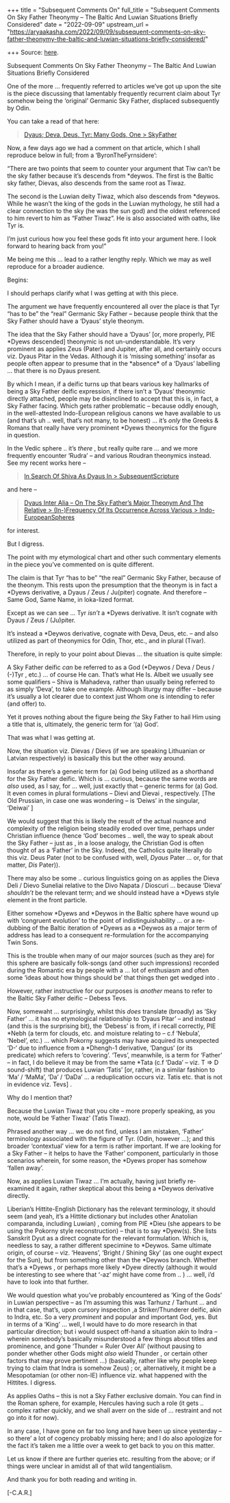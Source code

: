+++
title = "Subsequent Comments On"
full_title = "Subsequent Comments On Sky Father Theonymy – The Baltic And Luwian Situations Briefly Considered"
date = "2022-09-09"
upstream_url = "https://aryaakasha.com/2022/09/09/subsequent-comments-on-sky-father-theonymy-the-baltic-and-luwian-situations-briefly-considered/"

+++
Source: [here](https://aryaakasha.com/2022/09/09/subsequent-comments-on-sky-father-theonymy-the-baltic-and-luwian-situations-briefly-considered/).

Subsequent Comments On Sky Father Theonymy – The Baltic And Luwian Situations Briefly Considered

One of the more … frequently referred to articles we’ve got up upon the site is the piece discussing that lamentably frequently recurrent claim about Tyr somehow being the ‘original’ Germanic Sky Father, displaced subsequently by Odin.

You can take a read of that here:

> [Dyaus; Deva, Deus, Tyr: Many Gods, One > SkyFather](https://aryaakasha.com/2020/07/22/dyaus-deva-deus-tyr-many-gods-one-sky-father/)

Now, a few days ago we had a comment on that article, which I shall reproduce below in full; from a ‘ByronTheFyrnsidere’:

“There are two points that seem to counter your argument that Tiw can’t be the sky father because it’s descends from \*deywos. The first is the Baltic sky father, Dievas, also descends from the same root as Tiwaz.

The second is the Luwian deity Tiwaz, which also descends from \*deywos. While he wasn’t the king of the gods in the Luwian mythology, he still had a clear connection to the sky (he was the sun god) and the oldest referenced to him revert to him as “Father Tiwaz”. He is also associated with oaths, like Tyr is.

I’m just curious how you feel these gods fit into your argument here. I look forward to hearing back from you!”

Me being me this … lead to a rather lengthy reply. Which we may as well reproduce for a broader audience.

Begins:

I should perhaps clarify what I was getting at with this piece.

The argument we have frequently encountered all over the place is that Tyr “has to be” the “real” Germanic Sky Father – because people think that the Sky Father should have a ‘Dyaus’ style theonym.

The idea that the Sky Father should have a ‘Dyaus’ \[or, more properly, PIE \*Dyews descended\] theonymic is not un-understandable. It’s very prominent as applies Zeus (Pater) and Jupiter, after all, and certainly occurs viz. Dyaus Pitar in the Vedas. Although it is ‘missing something’ insofar as people often appear to presume that in the \*absence\* of a ‘Dyaus’ labelling … that there is no Dyaus present.

By which I mean, if a deific turns up that bears various key hallmarks of being a Sky Father deific expression, if there isn’t a ‘Dyaus’ theonymic directly attached, people may be disinclined to accept that this is, in fact, a Sky Father facing. Which gets rather problematic – because oddly enough, in the well-attested Indo-European religious canons we have available to us (and that’s uh .. well, that’s not many, to be honest) … it’s *only* the Greeks & Romans that really have very prominent \*Dyews theonymics for the figure in question.

In the Vedic sphere .. it’s *there* , but really quite rare … and we more frequently encounter ‘Rudra’ – and various Roudran theonymics instead. See my recent works here –

> [In Search Of Shiva As Dyaus In > SubsequentScripture](https://aryaakasha.com/2022/08/17/in-search-of-shiva-as-dyaus-in-subsequent-scripture/)

and here –

> [Dyaus Inter Alia – On The Sky Father’s Major Theonym And The Relative > (In-)Frequency Of Its Occurrence Across Various > Indo-EuropeanSpheres](https://aryaakasha.com/2022/08/17/dyaus-inter-alia-on-the-sky-fathers-major-theonym-and-the-relative-in-frequency-of-its-occurrence-across-various-indo-european-spheres/)

for interest.

But I digress.

The point with my etymological chart and other such commentary elements in the piece you’ve commented on is quite different.

The claim is that Tyr “has to be” “the real” Germanic Sky Father, because of the theonym. This rests upon the presumption that the theonym is in fact a \*Dyews derivative, a Dyaus / Zeus / Ju(piter) cognate. And therefore – Same God, Same Name, in loka-lized format.

Except as we can see … Tyr *isn’t* a \*Dyews derivative. It isn’t cognate with Dyaus / Zeus / (Ju)piter.

It’s instead a \*Deywos derivative, cognate with Deva, Deus, etc. – and also utilized as part of theonymics for Odin, Thor, etc., and in plural (Tivar).

Therefore, in reply to your point about Dievas … the situation is quite simple:

A Sky Father deific *can* be referred to as a God (\*Deywos / Deva / Deus / (-)Tyr , etc.) … of course He can. That’s what He Is. Albeit we usually see some qualifiers – Shiva is Mahadeva, rather than usually being referred to as simply ‘Deva’, to take one example. Although liturgy may differ – because it’s usually a lot clearer due to context just Whom one is intending to refer (and offer) to.

Yet it proves nothing about the figure being *the* Sky Father to hail Him using a title that is, ultimately, the generic term for ‘(a) God’.

That was what I was getting at.

Now, the situation viz. Dievas / Dievs (if we are speaking Lithuanian or Latvian respectively) is basically this but the other way around.

Insofar as there’s a generic term for (a) God being utilized as a shorthand for the Sky Father deific. Which is … curious, because the same words are *also* used, as I say, for … well, just exactly that – generic terms for (a) God. It even comes in plural formulations – Dievi and Dievai , respectively. \[The Old Prussian, in case one was wondering – is ‘Deiws’ in the singular, ‘Deiwai’ \]

We would suggest that this is likely the result of the actual nuance and complexity of the religion being steadily eroded over time, perhaps under Christian influence (hence ‘God’ becomes .. well, the way to speak about the Sky Father – just as , in a loose analogy, the Christian God is often thought of as a ‘Father’ in the Sky. Indeed, the Catholics quite literally do this viz. Deus Pater (not to be confused with, well, *Dyaus* Pater … or, for that matter, *Dis* Pater)).

There may also be some .. curious linguistics going on as applies the Dieva Deli / Dievo Suneliai relative to the Divo Napata / Dioscuri … because ‘Dieva’ *shouldn’t* be the relevant term; and we should instead have a \*Dyews style element in the front particle.

Either somehow \*Dyews and \*Deywos in the Baltic sphere have wound up with ‘congruent evolution’ to the point of indistinguishability … or a re-dubbing of the Baltic iteration of \*Dyews as a \*Deywos as a major term of address has lead to a consequent re-formulation for the accompanying Twin Sons.

This is the trouble when many of our major sources (such as they are) for this sphere are basically folk-songs (and other such impressions) recorded during the Romantic era by people with a … lot of enthusiasm and often some ‘ideas about how things should be’ that things then get wedged into .

However, rather instructive for our purposes is *another* means to refer to the Baltic Sky Father deific – Debess Tevs.

Now, somewaht … surprisingly, whilst this *does* translate (broadly) as ‘Sky Father’ … it has no etymological relationship to ‘Dyaus Pitar’ – and instead (and this is the surprising bit), the ‘Debess’ is from, if i recall correctly, PIE \*Nebh (a term for clouds, etc. and moisture relating to – c.f ‘Nebula’, ‘Nebel’, etc.) … which Pokorny suggests may have acquired its unexpected ‘D-‘ due to influence from a \*Dhengh-1 derivative, ‘Dangus’ (or its predicate) which refers to ‘covering’. ‘Tevs’, meanwhile, is a term for ‘Father’ – in fact, I do believe it may be from the same \*Tata (c.f ‘Dada’ – viz. T =\> D sound-shift) that produces Luwian ‘Tatis’ \[or, rather, in a similar fashion to ‘Ma’ / ‘MaMa’, ‘Da’ / ‘DaDa’ … a reduplication occurs viz. Tatis etc. that is not in evidence viz. Tevs\] .

Why do I mention that?

Because the Luwian Tiwaz that you cite – more properly speaking, as you note, would be ‘Father Tiwaz’ (Tatis Tiwaz).

Phrased another way … we do not find, unless I am mistaken, ‘Father’ terminology associated with the figure of Tyr. (Odin, however …); and this broader ‘contextual’ view for a term is rather important. If we are looking for a Sky Father – it helps to have the ‘Father’ component, particularly in those scenarios wherein, for some reason, the \*Dyews proper has somehow ‘fallen away’.

Now, as applies Luwian Tiwaz … I’m actually, having just briefly re-examined it again, rather skeptical about this being a \*Deywos derivative directly.

Liberian’s Hittite-English Dictionary has the relevant terminology, it should seem (and yeah, it’s a Hittite dictionary but includes other Anatolian comparanda, including Luwian) , coming from PIE \*Dieu (she appears to be using the Pokorny style reconstruction) – that is to say \*Dyew(s). She lists Sanskrit Dyut as a direct cognate for the relevant formulation. Which is, needless to say, a rather different specimine to \*Deywos. Same ultimate origin, of course – viz. ‘Heavens’, ‘Bright / Shining Sky’ (as one ought expect for the Sun), but from something other than the \*Deywos branch. Whether that’s a \*Dyews , or perhaps more likely \*Dyew directly (although it would be interesting to see where that ‘-az’ might have come from .. ) … well, i’d have to look into that further.

We would question what you’ve probably encountered as ‘King of the Gods’ in Luwian perspective – as I’m assuming this was Tarhunz / Tarhunt … and in that case, that’s, upon cursory inspection ,a Striker/Thunderer deific, akin to Indra, etc. So a very *prominent* and popular and important God, yes. But in terms of a ‘King’ … well, I would have to do more research in that particular direction; but i would suspect off-hand a situation akin to Indra – wherein somebody’s basically misunderstood a few things about titles and prominence, and gone ‘Thunder = Ruler Over All’ (without pausing to ponder whether other Gods might *also* wield Thunder , or certain other factors that may prove pertinent …) (basically, rather like why people keep trying to claim that Indra is somehow Zeus) ; or, alternatively, it might be a Mesopotamian (or other non-IE) influence viz. what happened with the Hittites. I digress.

As applies Oaths – this is not a Sky Father exclusive domain. You can find in the Roman sphere, for example, Hercules having such a role (it gets .. complex rather quickly, and we shall averr on the side of … restraint and not go into it for now).

In any case, I have gone on far too long and have been up since yesterday – so there’ a lot of cogency probably missing here; and I do also apologize for the fact it’s taken me a little over a week to get back to you on this matter.

Let us know if there are further queries etc. resulting from the above; or if things were unclear in amidst all of that wild tangentialism.

And thank you for both reading and writing in.

\[-C.A.R.\]
